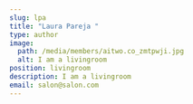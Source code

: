 ```yaml
---
slug: lpa
title: "Laura Pareja "
type: author
image:
  path: /media/members/aitwo.co_zmtpwji.jpg
  alt: I am a livingroom
position: livingroom
description: I am a livingroom
email: salon@salon.com
---
```


